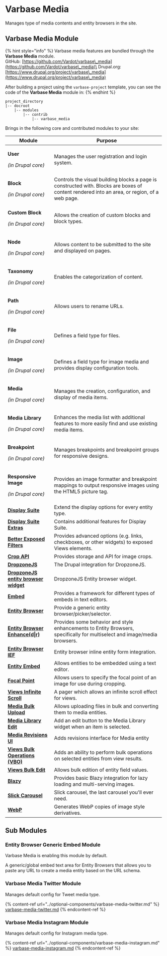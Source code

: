 # Varbase Media

Manages type of media contents and entity browsers in the site.

## Varbase Media Module

{% hint style="info" %}
Varbase media features are bundled through the **Varbase Media** module.\
GitHub: [https://github.com/Vardot/varbase\_media](https://github.com/Vardot/varbase\_media)\
Drupal.org: [https://www.drupal.org/project/varbase\_media](https://www.drupal.org/project/varbase\_media)

After building a project using the `varbase-project` template, you can see the code of the **Varbase Media** module in:
{% endhint %}

```
project_directory
|-- docroot
    |-- modules
        |-- contrib
            |-- varbase_media
```

Brings in the following core and contributed modules to your site:

| Module                                                                                               | Purpose                                                                                                                                      |
| ---------------------------------------------------------------------------------------------------- | -------------------------------------------------------------------------------------------------------------------------------------------- |
| <p><strong>User</strong></p><p><em>(in Drupal core)</em></p>                                         | Manages the user registration and login system.                                                                                              |
| <p><strong>Block</strong></p><p><em>(in Drupal core)</em></p>                                        | Controls the visual building blocks a page is constructed with. Blocks are boxes of content rendered into an area, or region, of a web page. |
| <p><strong>Custom Block</strong></p><p><em>(in Drupal core)</em></p>                                 | Allows the creation of custom blocks and block types.                                                                                        |
| <p><strong>Node</strong></p><p><em>(in Drupal core)</em></p>                                         | Allows content to be submitted to the site and displayed on pages.                                                                           |
| <p><strong>Taxonomy</strong></p><p><em>(in Drupal core)</em></p>                                     | Enables the categorization of content.                                                                                                       |
| <p><strong>Path</strong></p><p><em>(in Drupal core)</em></p>                                         | Allows users to rename URLs.                                                                                                                 |
| <p><strong>File</strong></p><p><em>(in Drupal core)</em></p>                                         | Defines a field type for files.                                                                                                              |
| <p><strong>Image</strong></p><p><em>(in Drupal core)</em></p>                                        | Defines a field type for image media and provides display configuration tools.                                                               |
| <p><strong>Media</strong></p><p><em>(in Drupal core)</em></p>                                        | Manages the creation, configuration, and display of media items.                                                                             |
| <p><strong>Media Library</strong></p><p><em>(in Drupal core)</em></p>                                | Enhances the media list with additional features to more easily find and use existing media items.                                           |
| <p><strong>Breakpoint</strong></p><p><em>(in Drupal core)</em></p>                                   | Manages breakpoints and breakpoint groups for responsive designs.                                                                            |
| <p><strong>Responsive Image</strong></p><p><em>(in Drupal core)</em></p>                             | Provides an image formatter and breakpoint mappings to output responsive images using the HTML5 picture tag.                                 |
| ****[**Display Suite**](https://www.drupal.org/project/ds)****                                       | Extend the display options for every entity type.                                                                                            |
| ****[**Display Suite Extras**](https://www.drupal.org/project/ds)****                                | Contains additional features for Display Suite.                                                                                              |
| ****[**Better Exposed Filters**](https://www.drupal.org/project/better\_exposed\_filters)****        | Provides advanced options (e.g. links, checkboxes, or other widgets) to exposed Views elements.                                              |
| ****[**Crop API**](https://www.drupal.org/project/crop)****                                          | Provides storage and API for image crops.                                                                                                    |
| ****[**DropzoneJS**](https://www.drupal.org/project/dropzonejs)****                                  | The Drupal integration for DropzoneJS.                                                                                                       |
| ****[**DropzoneJS entity browser widget**](https://www.drupal.org/project/dropzonejs)****            | DropzoneJS Entity browser widget.                                                                                                            |
| ****[**Embed**](https://www.drupal.org/project/embed)****                                            | Provides a framework for different types of embeds in text editors.                                                                          |
| ****[**Entity Browser**](https://www.drupal.org/project/entity\_browser)****                         | Provide a generic entity browser/picker/selector.                                                                                            |
| ****[**Entity Browser Enhance(d\|r)**](https://www.drupal.org/project/entity\_browser\_enhanced)**** | Provides some behavior and style enhancements to Entity Browsers, specifically for multiselect and image/media browsers.                     |
| ****[**Entity Browser IEF**](https://www.drupal.org/project/entity\_browser)****                     | Entity browser inline entity form integration.                                                                                               |
| ****[**Entity Embed**](https://www.drupal.org/project/entity\_embed)****                             | Allows entities to be embedded using a text editor.                                                                                          |
| ****[**Focal Point**](https://www.drupal.org/project/focal\_point)****                               | Allows users to specify the focal point of an image for use during cropping.                                                                 |
| ****[**Views Infinite Scroll**](https://www.drupal.org/project/views\_infinite\_scroll)****          | A pager which allows an infinite scroll effect for views.                                                                                    |
| ****[**Media Bulk Upload**](https://www.drupal.org/project/media\_bulk\_upload)****                  | Allows uploading files in bulk and converting them to media entities.                                                                        |
| ****[**Media Library Edit**](https://www.drupal.org/project/media\_library\_edit)****                | Add an edit button to the Media Library widget when an item is selected.                                                                     |
| ****[**Media Revisions UI**](https://www.drupal.org/project/media\_revisions\_ui)****                | Adds revisions interface for Media entity                                                                                                    |
| ****[**Views Bulk Operations (VBO)**](https://www.drupal.org/project/views\_bulk\_operations)****    | Adds an ability to perform bulk operations on selected entities from view results.                                                           |
| ****[**Views Bulk Edit**](https://www.drupal.org/project/views\_bulk\_edit)****                      | Allows bulk edition of entity field values.                                                                                                  |
| ****[**Blazy**](https://www.drupal.org/project/blazy)****                                            | Provides basic Blazy integration for lazy loading and multi-serving images.                                                                  |
| ****[**Slick Carousel**](https://www.drupal.org/project/slick)****                                   | Slick carousel, the last carousel you'll ever need.                                                                                          |
| ****[**WebP**](https://www.drupal.org/project/webp)****                                              | Generates WebP copies of image style derivatives.                                                                                            |

## Sub Modules

### Entity Browser Generic Embed Module

Varbase Media is enabling this module by default.

A generic/global embed text area for Entity Browsers that allows you to paste any URL to create a media entity based on the URL schema.

### Varbase Media Twitter Module

Manages default config for Tweet media type.

{% content-ref url="../optional-components/varbase-media-twitter.md" %}
[varbase-media-twitter.md](../optional-components/varbase-media-twitter.md)
{% endcontent-ref %}

### Varbase Media Instagram Module

Manages default config for Instagram media type.

{% content-ref url="../optional-components/varbase-media-instagram.md" %}
[varbase-media-instagram.md](../optional-components/varbase-media-instagram.md)
{% endcontent-ref %}





